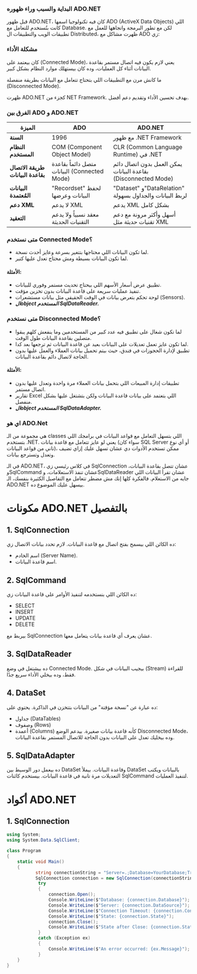 ### البداية والسبب وراء ظهوره ADO.NET


قبل ظهور ADO.NET، كان فيه تكنولوجيا اسمها ADO (ActiveX Data Objects) اللي كانت بتُستخدم للتعامل مع Database. لكن مع تطور البرمجة واتجاهها للعمل مع تطبيقات الويب والتطبيقات ال Distributed، ظهرت مشاكل مع ADO زي:

### مشكلة الأداء
كان بيعتمد على (Connected Mode)، يعني لازم يكون فيه اتصال مستمر بقاعدة البيانات أثناء كل العمليات، وده كان بيستهلك موارد النظام بشكل كبير.

ما كانش مرن مع التطبيقات اللي بتحتاج تتعامل مع البيانات بطريقة منفصلة (Disconnected Mode).

ظهرت ADO.NET كجزء من NET Framework. بهدف تحسين الأداء وتقديم دعم أفضل.

### الفرق بين ADO و ADO.NET
| **الميزة**                 | **ADO**                                               | **ADO.NET**                                           |
|----------------------------|-------------------------------------------------------|------------------------------------------------------|
| **السنة**                  | 1996                                                  | مع ظهور .NET Framework                               |
| **النظام المستخدم**         | COM (Component Object Model)                          | CLR (Common Language Runtime) في .NET                 |
| **طريقة الاتصال بقاعدة البيانات** | متصل دائماً بقاعدة البيانات (Connected Mode)         | يمكن العمل بدون اتصال دائم بقاعدة البيانات (Disconnected Mode) |
| **البيانات المُعتمدة**       | "Recordset" لحفظ البيانات وعرضها                    | "Dataset" و"DataRelation" لربط البيانات والجداول بسهولة |
| **دعم XML**                 | لا يدعم XML                                           | يدعم XML بشكل كامل                                  |
| **التعقيد**                 | معقد نسبياً ولا يدعم التقنيات الحديثة                 | أسهل وأكثر مرونة مع دعم تقنيات حديثة مثل XML       |



### متى نستخدم Connected Mode؟
- لما تكون البيانات اللي محتاجها بتتغير بسرعة وعايز أحدث نسخة.
- لما تكون البيانات بسيطة ومش محتاج تعدل عليها كتير.
#### الأمثلة:
- تطبيق عرض أسعار الأسهم اللي بيحتاج تحديث مستمر وفوري للبيانات.
- تنفيذ عمليات سريعة على قاعدة البيانات بدون تخزين مؤقت.
- لوحة تحكم بتعرض بيانات في الوقت الحقيقي مثل بيانات مستشعرات (Sensors).
 - ***الobject المستخدم SqlDataReader.***

### متى نستخدم Disconnected Mode؟
- لما تكون شغال على تطبيق فيه عدد كبير من المستخدمين وما ينفعش كلهم يبقوا متصلين بقاعدة البيانات طول الوقت.
- لما تكون عايز تعمل تعديلات على البيانات بعيد عن قاعدة البيانات ثم ترجعها بعد كدا.
- تطبيق لإدارة الحجوزات في فندق، حيث بيتم تحميل بيانات العملاء والعمل عليها بدون الحاجة لاتصال دائم بقاعدة البيانات.
#### الأمثلة:
- تطبيقات إدارة المبيعات اللي بتحمل بيانات العملاء مرة واحدة وتعدل عليها بدون اتصال مستمر.
- تقارير Excel اللي بتعتمد على بيانات قاعدة البيانات ولكن بتشتغل عليها بشكل منفصل.
- ***الobject المستخدم SqlDataAdapter.***
### اي هو ADO.Net
هي مجموعة من الـ classes اللي بتسهل التعامل مع قواعد البيانات في برامجك اللي بتستخدم .NET. يعني لو عايز تتعامل مع قاعدة بيانات (سواء كان SQL Server أو أي نوع تاني من قواعد البيانات)، ممكن تستخدم الأدوات دي عشان تسهل عليك إزاي تضيف وتعدل وتسترجع بيانات.

في الـ ADO.NET، في كلاس رئيسي زي SqlConnection عشان تتصل بقاعدة البيانات، وSqlCommand عشان تنفذ الاستعلامات، وSqlDataReader عشان تقرأ البيانات اللي جايه من الاستعلام. فالفكرة كلها إنك مش مضطر تتعامل مع التفاصيل الكثيرة بنفسك، الـ ADO.NET بيسهل عليك الموضوع ده.



# مكونات ADO.NET بالتفصيل

## 1. SqlConnection
ده الكائن اللي بيسمح بفتح اتصال مع قاعدة البيانات. لازم تحدد بيانات الاتصال زي:
- اسم الخادم (Server Name).
- اسم قاعدة البيانات.

## 2. SqlCommand
ده الكائن اللي بنستخدمه لتنفيذ الأوامر على قاعدة البيانات زي:
- SELECT
- INSERT
- UPDATE
- DELETE

بيربط مع SqlConnection عشان يعرف أي قاعدة بيانات يتعامل معها.

## 3. SqlDataReader
ده بيشتغل في وضع Connected Mode. بيجيب البيانات في شكل (Stream) للقراءة فقط، وده بيخلي الأداء سريع جدًا.

## 4. DataSet
ده عبارة عن "نسخة مؤقتة" من البيانات بتتخزن في الذاكرة. يحتوي على:
- جداول (DataTables)
- وصفوف (Rows)
- أعمدة (Columns)
كأنه قاعدة بيانات صغيرة. بيدعم الوضع Disconnected Mode، وده بيخليك تعدل على البيانات بدون الحاجة للاتصال المستمر بقاعدة البيانات.

## 5. SqlDataAdapter
ده بيعمل دور الوسيط بين DataSet وقاعدة البيانات. بيملأ DataSet بالبيانات ويكتب التعديلات مرة تانية في قاعدة البيانات. بيستخدم كائنات SqlCommand لتنفيذ العمليات.

# أكواد ADO.NET

## 1. SqlConnection
```csharp
using System;
using System.Data.SqlClient;

class Program
{
    static void Main()
    {
           string connectionString = "Server=.;Database=YourDatabase;Trusted_Connection=True;TrustServerCertificate=True;";
           SqlConnection connection = new SqlConnection(connectionString);
            try
            {
                connection.Open();
                Console.WriteLine($"Database: {connection.Database}");
                Console.WriteLine($"Server: {connection.DataSource}");
                Console.WriteLine($"Connection Timeout: {connection.ConnectionTimeout}");
                Console.WriteLine($"State: {connection.State}");
                connection.Close();
                Console.WriteLine($"State after Close: {connection.State}");
            }
            catch (Exception ex)
            {
                Console.WriteLine($"An error occurred: {ex.Message}");
            }
    }
}
   




